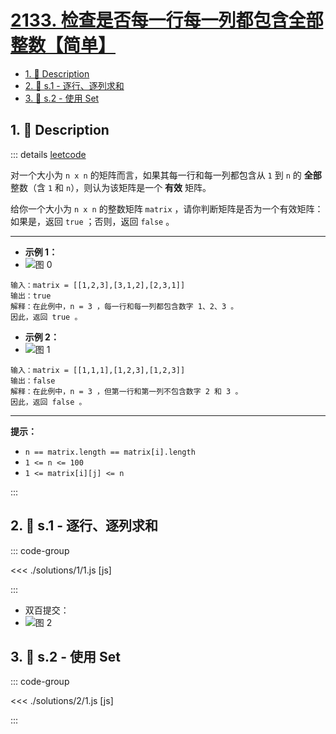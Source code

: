 # [2133. 检查是否每一行每一列都包含全部整数【简单】](https://github.com/tnotesjs/TNotes.leetcode/tree/main/notes/2133.%20%E6%A3%80%E6%9F%A5%E6%98%AF%E5%90%A6%E6%AF%8F%E4%B8%80%E8%A1%8C%E6%AF%8F%E4%B8%80%E5%88%97%E9%83%BD%E5%8C%85%E5%90%AB%E5%85%A8%E9%83%A8%E6%95%B4%E6%95%B0%E3%80%90%E7%AE%80%E5%8D%95%E3%80%91)

<!-- region:toc -->

- [1. 📝 Description](#1--description)
- [2. 🎯 s.1 - 逐行、逐列求和](#2--s1---逐行逐列求和)
- [3. 🎯 s.2 - 使用 Set](#3--s2---使用-set)

<!-- endregion:toc -->

## 1. 📝 Description

::: details [leetcode](https://leetcode.cn/problems/check-if-every-row-and-column-contains-all-numbers/)

对一个大小为 `n x n` 的矩阵而言，如果其每一行和每一列都包含从 `1` 到 `n` 的 **全部** 整数（含 `1` 和 `n`），则认为该矩阵是一个 **有效** 矩阵。

给你一个大小为 `n x n` 的整数矩阵 `matrix` ，请你判断矩阵是否为一个有效矩阵：如果是，返回 `true` ；否则，返回 `false` 。

---

- **示例 1：**
- ![图 0](https://cdn.jsdelivr.net/gh/tnotesjs/imgs@main/2025-07-31-22-37-07.png)

```
输入：matrix = [[1,2,3],[3,1,2],[2,3,1]]
输出：true
解释：在此例中，n = 3 ，每一行和每一列都包含数字 1、2、3 。
因此，返回 true 。
```

- **示例 2：**
- ![图 1](https://cdn.jsdelivr.net/gh/tnotesjs/imgs@main/2025-07-31-22-37-13.png)

```
输入：matrix = [[1,1,1],[1,2,3],[1,2,3]]
输出：false
解释：在此例中，n = 3 ，但第一行和第一列不包含数字 2 和 3 。
因此，返回 false 。
```

---

**提示：**

- `n == matrix.length == matrix[i].length`
- `1 <= n <= 100`
- `1 <= matrix[i][j] <= n`

:::

## 2. 🎯 s.1 - 逐行、逐列求和

::: code-group

<<< ./solutions/1/1.js [js]

:::

- 双百提交：
- ![图 2](https://cdn.jsdelivr.net/gh/tnotesjs/imgs@main/2025-07-31-22-39-33.png)

## 3. 🎯 s.2 - 使用 Set

::: code-group

<<< ./solutions/2/1.js [js]

:::
